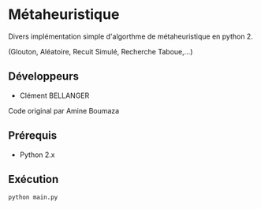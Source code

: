 # Métaheuristique
Divers implémentation simple d'algorthme de métaheuristique en python 2.

(Glouton, Aléatoire, Recuit Simulé, Recherche Taboue,...)

## Développeurs

* Clément BELLANGER

 Code original par Amine Boumaza

## Prérequis

* Python 2.x

## Exécution

```python main.py```
